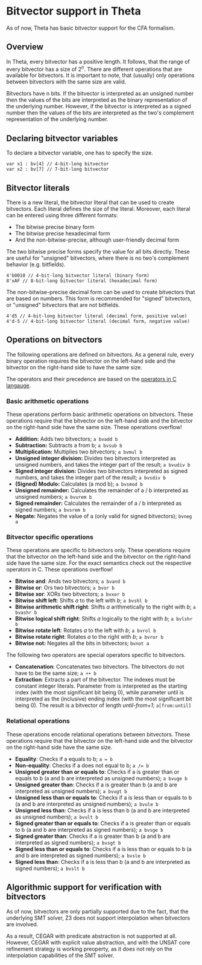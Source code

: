 # Bitvector support in Theta

As of now, Theta has basic bitvector support for the CFA formalism.

## Overview

In Theta, every bitvector has a positive length. It follows, that the range of every bitvector has a size of 2<sup>n</sup>. There are different operations that are available for bitvectors. It is important to note, that (usually) only operations between bitvectors with the same size are valid.

Bitvectors have n bits. If the bitvector is interpreted as an unsigned number then the values of the bits are interpreted as the binary representation of the underlying number. However, if the bitvector is interpreted as a signed number then the values of the bits are interpreted as the two's complement representation of the underlying number.

## Declaring bitvector variables

To declare a bitvector variable, one has to specify the size.

```
var x1 : bv[4] // 4-bit-long bitvector
var x2 : bv[7] // 7-bit-long bitvector
```

## Bitvector literals

There is a new literal, the bitvector literal that can be used to create bitvectors. Each literal defines the size of the literal. Moreover, each literal can be entered using three different formats:

- The bitwise precise binary form
- The bitwise precise hexadecimal form
- And the non-bitwise-precise, although user-friendly decimal form

The two bitwise precise forms specify the value for all bits directly. These are useful for "unsigned" bitvectors, where there is no two's complement behavior (e.g. bitfields).

```
4'b0010 // 4-bit-long bitvector literal (binary form)
8'xAF // 8-bit-long bitvector literal (hexadecimal form)
```

The non-bitwise-precise decimal form can be used to create bitvectors that are based on numbers. This form is recommended for "signed" bitvectors, or "unsigned" bitvectors that are not bitfields.

```
4'd5 // 4-bit-long bitvector literal (decimal form, positive value)
4'd-5 // 4-bit-long bitvector literal (decimal form, negative value)
```

## Operations on bitvectors

The following operations are defined on bitvectors. As a general rule, every binary operation requires the bitvector on the left-hand side and the bitvector on the right-hand side to have the same size.

The operators and their precedence are based on the [operators in C langauge](https://en.cppreference.com/w/c/language/operator_precedence).

### Basic arithmetic operations

These operations perform basic arithmetic operations on bitvectors. These operations require that the bitvector on the left-hand side and the bitvector on the right-hand side have the same size. These operations overflow!

- **Addition:** Adds two bitvectors; `a bvadd b`
- **Subtraction:** Subtracts a from b; `a bvsub b`
- **Multiplication:** Multiplies two bitvectors; `a bvmul b`
- **Unsigned integer division:** Divides two bitvectors interpreted as unsigned numbers, and takes the integer part of the result; `a bvudiv b`
- **Signed integer division:** Divides two bitvectors interpreted as signed numbers, and takes the integer part of the result; `a bvsdiv b`
- **(Signed) Modulo:** Calculates (a mod b); `a bvsmod b`
- **Unsigned remainder:** Calculates the remainder of a / b interpreted as unsigned numbers; `a bvurem b`
- **Signed remainder:** Calculates the remainder of a / b interpreted as signed numbers; `a bvsrem b`
- **Negate:** Negates the value of a (only valid for signed bitvectors); `bvneg a`

### Bitvector specific operations

These operations are specific to bitvectors only. These operations require that the bitvector on the left-hand side and the bitvector on the right-hand side have the same size. For the exact semantics check out the respective operators in C. These operations overflow!

- **Bitwise and**: Ands two bitvectors; `a bvand b`
- **Bitwise or**: Ors two bitvectors; `a bvor b`
- **Bitwise xor**: XORs two bitvectors; `a bvxor b`
- **Bitwise shift left**: Shifts *a* to the left with *b*; `a bvshl b`
- **Bitwise arithmetic shift right**: Shifts *a* arithmetically to the right with *b*; `a bvashr b`
- **Bitwise logical shift right**: Shifts *a* logically to the right with *b*; `a bvlshr b`
- **Bitwise rotate left**: Rotates *a* to the left with *b*; `a bvrol b`
- **Bitwise rotate right**: Rotates *a* to the right with *b*; `a bvror b`
- **Bitwise not:** Negates all the bits in bitvectors; `bvnot a`

The following two operators are special operators specific to bitvectors.

- **Concatenation**: Concatenates two bitvectors. The bitvectors do not have to be the same size; `a ++ b`
- **Extraction**: Extracts a part of the bitvector. The indexes must be constant integer literals. Parameter from is interpreted as the starting index (with the most significant bit being 0), while parameter until is interpreted as the (inclusive) ending index (with the most significant bit being 0). The result is a bitvector of length _until-from+1_; `a[from:until]`

### Relational operations

These operations encode relational operations between bitvectors. These operations require that the bitvector on the left-hand side and the bitvector on the right-hand side have the same size.

- **Equality**: Checks if a equals to b; `a = b`
- **Non-equality**: Checks if a does not equal to b; `a /= b`
- **Unsigned greater than or equals to**: Checks if a is greater than or equals to b (a and b are interpreted as unsigned numbers); `a bvuge b`
- **Unsigned greater than**: Checks if a is greater than b (a and b are interpreted as unsigned numbers); `a bvugt b`
- **Unsigned less than or equals to**: Checks if a is less than or equals to b (a and b are interpreted as unsigned numbers); `a bvule b`
- **Unsigned less than**: Checks if a is less than b (a and b are interpreted as unsigned numbers); `a bvult b`
- **Signed greater than or equals to**: Checks if a is greater than or equals to b (a and b are interpreted as signed numbers); `a bvsge b`
- **Signed greater than**: Checks if a is greater than b (a and b are interpreted as signed numbers); `a bvsgt b`
- **Signed less than or equals to**: Checks if a is less than or equals to b (a and b are interpreted as signed numbers); `a bvsle b`
- **Signed less than**: Checks if a is less than b (a and b are interpreted as signed numbers); `a bvslt b`

## Algorithmic support for verification with bitvectors

As of now, bitvectors are only partially supported due to the fact, that the underlying SMT solver, Z3 does not support interpolation when bitvectors are involved.

As a result, CEGAR with predicate abstraction is not supported at all. However, CEGAR with explicit value abstraction, and with the UNSAT core refinement strategy is working preoperty, as it does not rely on the interpolation capabilities of the SMT solver.

